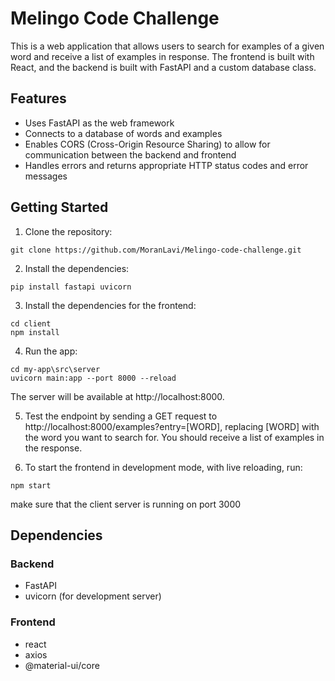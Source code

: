 # Melingo Code Challenge 
This is a web application that allows users to search for examples of a given word and receive a list of examples in response. The frontend is built with React, and the backend is built with FastAPI and a custom database class.

## Features
* Uses FastAPI as the web framework
* Connects to a database of words and examples
* Enables CORS (Cross-Origin Resource Sharing) to allow for communication between the backend and frontend
* Handles errors and returns appropriate HTTP status codes and error messages

## Getting Started
1. Clone the repository:
```
git clone https://github.com/MoranLavi/Melingo-code-challenge.git
```
2. Install the dependencies:
```
pip install fastapi uvicorn
```
3. Install the dependencies for the frontend:
```
cd client
npm install
```
4. Run the app:
```
cd my-app\src\server
uvicorn main:app --port 8000 --reload
```
The server will be available at http://localhost:8000.


5. Test the endpoint by sending a GET request to http://localhost:8000/examples?entry=[WORD], replacing [WORD] with the word you want to search for. You should receive a list of examples in the response.

6. To start the frontend in development mode, with live reloading, run:
```
npm start
```
make sure that the client server is running on port 3000
 

## Dependencies
### Backend
* FastAPI
* uvicorn (for development server)
### Frontend
* react
* axios
* @material-ui/core
